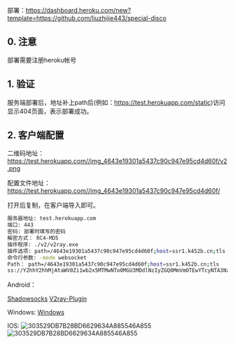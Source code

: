 
部署：https://dashboard.heroku.com/new?template=https://github.com/liuzhijie443/special-disco
## 0. 注意

部署需要注册heroku帐号

## 1. 验证

服务端部署后，地址补上path后(例如：<https://test.herokuapp.com/static>)访问显示404页面，表示部署成功。

## 2. 客户端配置

二维码地址： https://test.herokuapp.com//img_4643e19301a5437c90c947e95cd4d60f/v2.png

配置文件地址：https://test.herokuapp.com//img_4643e19301a5437c90c947e95cd4d60f/

打开后复制，在客户端导入即可。

```sh
服务器地址: test.herokuapp.com
端口: 443
密码: 部署时填写的密码
解密方式： RC4-MD5
插件程序: ./v2/v2ray.exe
插件选项: path=/4643e19301a5437c90c947e95cd4d60f;host=ssr1.k452b.cn;tls
命令行参数: -mode websocket
Path： path=/4643e19301a5437c90c947e95cd4d60f;host=ssr1.k452b.cn;tls
ss://Y2hhY2hhMjAtaWV0Zi1wb2x5MTMwNTo0MGU3MDdlNzIyZGQ0MmVmOTEwYTcyNTA3NzI5NzQyNw@superk452b.herokuapp.com:443/?plugin=.%2fv2%2fv2ray.exe%3bpath%3d%2f4643e19301a5437c90c947e95cd4d60f%3bhost%3dsuperk452b.herokuapp.com%3btls
```

Android：

[Shadowsocks](https://github.com/shadowsocks/shadowsocks-android/releases/download/v5.0.5/shadowsocks--universal-5.0.5.apk) [V2ray-Plugin](https://github.com/shadowsocks/v2ray-plugin-android/releases/download/v1.3.1/v2ray-arm64-v8a-1.3.1.apk)

Windows:
[Windows](https://github.com/shadowsocks/shadowsocks-windows/releases/tag/4.4.1.0) 

IOS:
![303529DB7B28BD6629634A885546A855](https://user-images.githubusercontent.com/25584923/171151944-d0d8ce9e-30d0-45a4-96ac-e9236dd21cdf.png)
![303529DB7B28BD6629634A885546A855](https://user-images.githubusercontent.com/25584923/171151934-5c359ee2-04c9-4f7e-84dc-25c6dd122f4a.png)
